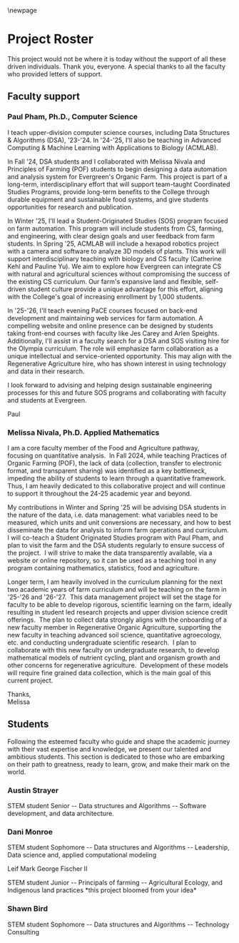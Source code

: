 \newpage
# Project Roster

This project would not be where it is today without the support of all
these driven individuals. Thank you, everyone. A special thanks to all
the faculty who provided letters of support.

## Faculty support

### Paul Pham, Ph.D., Computer Science

I teach upper-division computer science courses, including Data
Structures & Algorithms (DSA), \'23-\'24. In \'24-\'25, I'll also be
teaching in Advanced Computing & Machine Learning with Applications to
Biology (ACMLAB).

In Fall \'24, DSA students and I collaborated with Melissa Nivala and
Principles of Farming (POF) students to begin designing a data
automation and analysis system for Evergreen\'s Organic Farm. This
project is part of a long-term, interdisciplinary effort that will
support team-taught Coordinated Studies Programs, provide long-term
benefits to the College through durable equipment and sustainable food
systems, and give students opportunities for research and publication.

In Winter \'25, I'll lead a Student-Originated Studies (SOS) program
focused on farm automation. This program will include students from CS,
farming, and engineering, with clear design goals and user feedback from
farm students. In Spring \'25, ACMLAB will include a hexapod robotics
project with a camera and software to analyze 3D models of plants. This
work will support interdisciplinary teaching with biology and CS faculty
(Catherine Kehl and Pauline Yu). We aim to explore how Evergreen can
integrate CS with natural and agricultural sciences without compromising
the success of the existing CS curriculum. Our farm's expansive land and
flexible, self-driven student culture provide a unique advantage for
this effort, aligning with the College\'s goal of increasing enrollment
by 1,000 students.

In \'25-\'26, I'll teach evening PaCE courses focused on back-end
development and maintaining web services for farm automation. A
compelling website and online presence can be designed by students
taking front-end courses with faculty like Jes Carey and Arlen Speights.
Additionally, I'll assist in a faculty search for a DSA and SOS visiting
hire for the Olympia curriculum. The role will emphasize farm
collaboration as a unique intellectual and service-oriented opportunity.
This may align with the Regenerative Agriculture hire, who has shown
interest in using technology and data in their research.

I look forward to advising and helping design sustainable engineering
processes for this and future SOS programs and collaborating with
faculty and students at Evergreen.

Paul

### Melissa Nivala, Ph.D. Applied Mathematics

I am a core faculty member of the Food and Agriculture pathway,
focusing on quantitative analysis.  In Fall 2024, while teaching
Practices of Organic Farming (POF), the lack of data (collection,
transfer to electronic format, and transparent sharing) was identified
as a key bottleneck, impeding the ability of students to learn through a
quantitative framework.  Thus, I am heavily dedicated to this
collaborative project and will continue to support it throughout the
24-25 academic year and beyond.

My contributions in Winter and Spring \'25 will be advising DSA students
in the nature of the data, i.e. data management: what variables need to
be measured, which units and unit conversions are necessary, and how to
best disseminate the data for analysis to inform farm operations and
curriculum.  I will co-teach a Student Originated Studies program with
Paul Pham, and plan to visit the farm and the DSA students regularly to
ensure success of the project.  I will strive to make the data
transparently available, via a website or online repository, so it can
be used as a teaching tool in any program containing mathematics,
statistics, food and agriculture.

Longer term, I am heavily involved in the curriculum planning for the
next two academic years of farm curriculum and will be teaching on the
farm in \'25-\'26 and \'26-\'27.  This data management project will set
the stage for faculty to be able to develop rigorous, scientific
learning on the farm, ideally resulting in student led research projects
and upper division science credit offerings.  The plan to collect data
strongly aligns with the onboarding of a new faculty member in
Regenerative Organic Agriculture, supporting the new faculty in teaching
advanced soil science, quantitative agroecology, etc. and conducting
undergraduate scientific research.  I plan to collaborate with this new
faculty on undergraduate research, to develop mathematical models of
nutrient cycling, plant and organism growth and other concerns for
regenerative agriculture.  Development of these models will require fine
grained data collection, which is the main goal of this current project.

Thanks,\
Melissa

## Students

Following the esteemed faculty who guide and shape the academic journey
with their vast expertise and knowledge, we present our talented and
ambitious students. This section is dedicated to those who are embarking
on their path to greatness, ready to learn, grow, and make their mark on
the world.

### Austin Strayer

STEM student Senior -- Data structures and Algorithms -- Software
development, and data architecture.

### Dani Monroe

STEM student Sophomore -- Data structures and Algorithms -- Leadership,
Data science and, applied computational modeling

Leif Mark George Fischer II

STEM student Junior -- Principals of farming -- Agricultural Ecology,
and Indigenous land practices \*this project bloomed from your idea\*

### Shawn Bird

STEM student Sophomore -- Data structures and Algorithms -- Technology
Consulting
